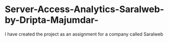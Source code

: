# Server-Access-Analytics-Saralweb-by-Dripta-Majumdar-
I have created the project as an assignment for a company called Saralweb
